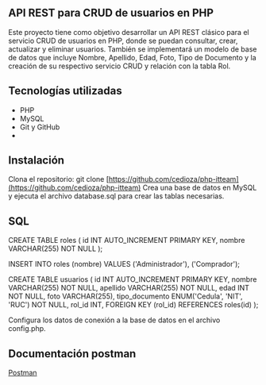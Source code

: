## API REST para CRUD de usuarios en PHP
Este proyecto tiene como objetivo desarrollar un API REST clásico para el servicio CRUD de usuarios en PHP, donde se puedan consultar, crear, actualizar y eliminar usuarios. También se implementará un modelo de base de datos que incluye Nombre, Apellido, Edad, Foto, Tipo de Documento y la creación de su respectivo servicio CRUD y relación con la tabla Rol.

## Tecnologías utilizadas
- PHP
- MySQL
- Git y GitHub
- 
## Instalación
Clona el repositorio: git clone [https://github.com/cedioza/php-itteam](https://github.com/cedioza/php-itteam)
Crea una base de datos en MySQL y ejecuta el archivo database.sql para crear las tablas necesarias.

## SQL

CREATE TABLE roles (
    id INT AUTO_INCREMENT PRIMARY KEY,
    nombre VARCHAR(255) NOT NULL
);

INSERT INTO roles (nombre) VALUES ('Administrador'), ('Comprador');

CREATE TABLE usuarios (
    id INT AUTO_INCREMENT PRIMARY KEY,
    nombre VARCHAR(255) NOT NULL,
    apellido VARCHAR(255) NOT NULL,
    edad INT NOT NULL,
    foto VARCHAR(255),
    tipo_documento ENUM('Cedula', 'NIT', 'RUC') NOT NULL,
    rol_id INT,
    FOREIGN KEY (rol_id) REFERENCES roles(id)
);

Configura los datos de conexión a la base de datos en el archivo config.php.

## Documentación postman 

[Postman]([https://github.com/cedioza/php-itteam](https://documenter.getpostman.com/view/17377152/2s93RRxZYT))

